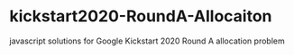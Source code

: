 # kickstart2020-RoundA-Allocaiton
javascript solutions for Google Kickstart 2020 Round A allocation problem
